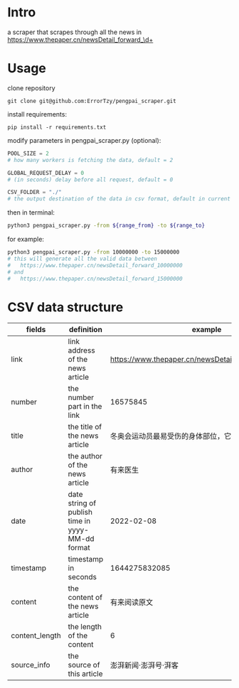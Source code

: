 # Intro

a scraper that scrapes through all the news in https://www.thepaper.cn/newsDetail_forward_\d+

# Usage

clone repository

```
git clone git@github.com:ErrorTzy/pengpai_scraper.git
```

install requirements:

```
pip install -r requirements.txt
```

modify parameters in pengpai_scraper.py (optional):
```python
POOL_SIZE = 2 
# how many workers is fetching the data, default = 2

GLOBAL_REQUEST_DELAY = 0 
# (in seconds) delay before all request, default = 0

CSV_FOLDER = "./" 
# the output destination of the data in csv format, default in current folder
```

then in terminal:
```bash
python3 pengpai_scraper.py -from ${range_from} -to ${range_to}
```

for example:
```bash
python3 pengpai_scraper.py -from 10000000 -to 15000000
# this will generate all the valid data between
#   https://www.thepaper.cn/newsDetail_forward_10000000
# and
#   https://www.thepaper.cn/newsDetail_forward_15000000
```

# CSV data structure

| fields         | definition                                       | example                                             |
| -------------- | ------------------------------------------------ | --------------------------------------------------- |
| link           | link address of the news article                 | https://www.thepaper.cn/newsDetail_forward_16575845 |
| number         | the number part in the link                      | 16575845                                            |
| title          | the title of the news article                    | 冬奥会运动员最易受伤的身体部位，它排第一            |
| author         | the author of the news article                   | 有来医生                                            | 
| date           | date string of publish time in yyyy-MM-dd format | 2022-02-08                                          |
| timestamp      | timestamp in seconds                             | 1644275832085                                       |
| content        | the content of the news article                  | 有来阅读原文                                        |
| content_length | the length of the content                        | 6                                                   |
| source_info    | the source of this article                       | 澎湃新闻·澎湃号·湃客                                |